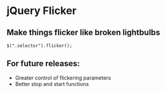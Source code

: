 # jQuery Flicker
## Make things flicker like broken lightbulbs

```
$(".selector").flicker();
```

## For future releases:

- Greater control of flickering parameters
- Better stop and start functions